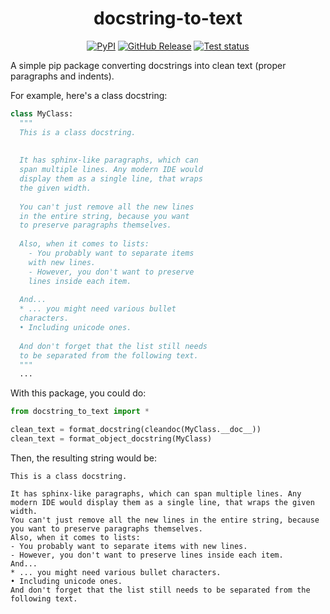 <div align="center">
  
# docstring-to-text

[![PyPI][pypi-shield]][pypi-url]
[![GitHub Release][github-release-shield]][github-release-url]
[![Test status][github-tests-shield]][github-tests-url]

[pypi-shield]: https://img.shields.io/pypi/v/docstring-to-text?logo=pypi
[pypi-url]: https://pypi.org/p/docstring-to-text
[github-tests-shield]: https://github.com/Lex-DRL/Py-docstring-to-text/actions/workflows/test.yml/badge.svg
[github-tests-url]: https://github.com/Lex-DRL/Py-docstring-to-text/actions/workflows/test.yml?query=branch%3Amain
[github-release-shield]: https://img.shields.io/github/v/release/Lex-DRL/Py-docstring-to-text?logo=github
[github-release-url]: https://github.com/Lex-DRL/Py-docstring-to-text/releases/latest
</div>

A simple pip package converting docstrings into clean text (proper paragraphs and indents).

For example, here's a class docstring:
```python
class MyClass:
  """
  This is a class docstring.
  
  
  It has sphinx-like paragraphs, which can
  span multiple lines. Any modern IDE would
  display them as a single line, that wraps
  the given width.
  
  You can't just remove all the new lines
  in the entire string, because you want
  to preserve paragraphs themselves.
  
  Also, when it comes to lists:
    - You probably want to separate items
    with new lines.
    - However, you don't want to preserve
    lines inside each item.
  
  And...
  * ... you might need various bullet
  characters.
  • Including unicode ones.
  
  And don't forget that the list still needs
  to be separated from the following text.
  """
  ...
```

With this package, you could do:
```python
from docstring_to_text import *

clean_text = format_docstring(cleandoc(MyClass.__doc__))
clean_text = format_object_docstring(MyClass)
```

Then, the resulting string would be:
```text
This is a class docstring.

It has sphinx-like paragraphs, which can span multiple lines. Any modern IDE would display them as a single line, that wraps the given width.
You can't just remove all the new lines in the entire string, because you want to preserve paragraphs themselves.
Also, when it comes to lists:
- You probably want to separate items with new lines.
- However, you don't want to preserve lines inside each item.
And...
* ... you might need various bullet characters.
• Including unicode ones.
And don't forget that the list still needs to be separated from the following text.
```
